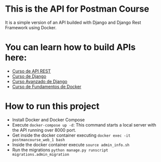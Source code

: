 
# This is the API for Postman Course

It is a simple version of an API builded with Django and Django Rest Framework
using Docker.


# You can learn how to build APIs here:

- [Curso de API REST](https://platzi.com/clases/api-rest/)
- [Curso de Django](https://platzi.com/clases/django/)
- [Curso Avanzado de Django](https://platzi.com/clases/django-avanzado/)
- [Curso de Fundamentos de Docker](https://platzi.com/clases/docker/)

# How to run this project
- Install Docker and Docker Compose
- Execute `docker-compose up -d`: This command starts a local server with the API running over 8000 port.
- Get inside the docker container executing `docker exec -it postmancourse_web_1 bash`
- Inside the docker container execute `source admin_info.sh`
- Run the migrations `python manage.py runscript migrations.admin_migration`
